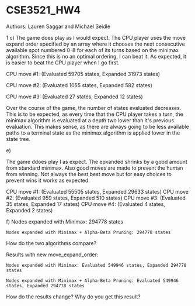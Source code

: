 # CSE3521_HW4
Authors: Lauren Saggar and Michael Seidle

1 c) The game does play as I would expect. The CPU player uses the move expand order specified by an array where it chooses the next consecutive available spot numbered 0-8 for each of its turns based on the minimax algorithm. Since this is no an optimal ordering, I can beat it. As expected, it is easier to beat the CPU player when I go first. 

CPU move #1: (Evaluated 59705 states, Expanded 31973 states)

CPU move #2: (Evaluated 1055 states, Expanded 582 states)

CPU move #3: (Evaluated 27 states, Expanded 12 states)

Over the course of the game, the number of states evaluated decreases. This is to be expected, as every time that the CPU player takes a turn, the minimax algorithm is evaluated at a depth two lower than it's previous evaluation. This makes sense, as there are always going to be less available paths to a terminal state as the minimax algorithm is applied lower in the state tree.  

e)

The game ddoes play I as expect. The epxanded shrinks by a good amount from standard minimax. Also good moves are made to prevent the human from winning. Not always the best best move but for easy choices to prevent wins it works as expected. 

CPU move #1: (Evaluated 55505 states, Expanded 29633 states)
CPU move #2: (Evaluated 959 states, Expanded 510 states)
CPU move #3: (Evaluated 35 states, Expanded 17 states)
CPU move #4: (Evaluated 4 states, Expanded 2 states)


f) 
    Nodes expanded with Minimax: 294778 states

    Nodes expanded with Minimax + Alpha-Beta Pruning: 294778 states

How do the two algorithms compare?


Results with new move_expand_order:

    Nodes expanded with Minimax: Evaluated 549946 states, Expanded 294778 states

    Nodes expanded with Minimax + Alpha-Beta Pruning: Evaluated 549946 states, Expanded 294778 states

How do the results change? Why do you get this result?
